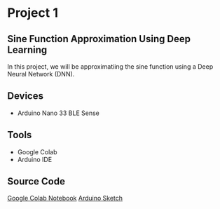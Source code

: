 # Project 1

## Sine Function Approximation Using Deep Learning
In this project, we will be approximatiing the sine function using a Deep Neural Network (DNN).

## Devices
- Arduino Nano 33 BLE Sense

## Tools
- Google Colab
- Arduino IDE
 
## Source Code
[Google Colab Notebook](https://colab.research.google.com/drive/1ovs6OWylO7j7SzUe_pXFH1Fz9hbY0JdF?usp=sharing)
[Arduino Sketch](https://github.com/cksajil/TinyML_Workshop/blob/main/01_Sine_Function/sine_model/sine_model.ino)
